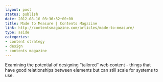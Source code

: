 ```yaml
---
layout: post
status: publish
date: 2012-08-10 03:36:32+00:00
title: Made to Measure | Contents Magazine
link: http://contentsmagazine.com/articles/made-to-measure/
type: aside
categories:
- content strategy
- design
- contents magazine
---
```

Examining the potential of designing “tailored” web content - things that have good relationships between elements but can still scale for systems to use.
